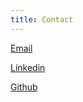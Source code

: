 ```yaml
---
title: Contact
---
```


[Email](mailto:lund.viktor@gmail.com)

[Linkedin](https://linkedin.com/in/viktorlund)

[Github](https://github.com/vilu)

